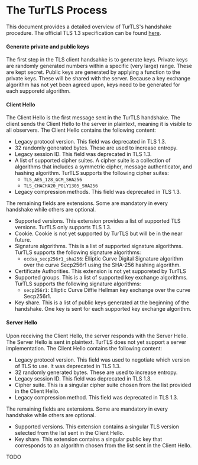 # The TurTLS Process

This document provides a detailed overview of TurTLS's handshake procedure.
The official TLS 1.3 specification can be found [here](https://datatracker.ietf.org/doc/html/rfc8446).

#### Generate private and public keys
The first step in the TLS client handsahke is to generate keys.
Private keys are randomly generated numbers within a specific (very large) range. These are kept secret.
Public keys are generated by applying a function to the private keys. These will be shared with the server.
Because a key exchange algorithm has not yet been agreed upon, keys need to be generated for each supporetd algorithm.

#### Client Hello
The Client Hello is the first message sent in the TurTLS handshake. The client sends the Client Hello to the server in plaintext, meaning it is visible to all observers.
The Client Hello contains the following content:
- Legacy protocol version. This field was deprecated in TLS 1.3.
- 32 randomly generated bytes. These are used to increase entropy.
- Legacy session ID. This field was deprecated in TLS 1.3.
- A list of supported cipher suites. A cipher suite is a collection of algorithms that includes a symmetric cipher, message authenticator, and hashing algorithm. TurTLS supports the following cipher suites:
    - `TLS_AES_128_GCM_SHA256`
    - `TLS_CHACHA20_POLY1305_SHA256`
- Legacy compression methods. This field was deprecated in TLS 1.3.

The remaining fields are extensions. Some are mandatory in every handshake while others are optional.

- Supported versions. This extension provides a list of supported TLS versions. TurTLS only supports TLS 1.3.
- Cookie. Cookie is not yet supported by TurTLS but will be in the near future.
- Signature algorithms. This is a list of supported signature algorithms. TurTLS supports the following signature algorithms:
    - `ecdsa_secp256r1_sha256`: Elliptic Curve Digital Signature algorithm over the curve Secp256r1 using the SHA-256 hashing algorithm.
- Certificate Authorities. This extension is not yet supporeted by TurTLS
- Supported groups. This is a list of supported key exchange algorithms. TurTLS supports the following signature algorithms:
    - `secp256r1`: Elliptic Curve Diffie Hellman key exchange over the curve Secp256r1.
- Key share. This is a list of public keys generated at the beginning of the handshake. One key is sent for each supported key exchange algorithm.

#### Server Hello
Upon receiving the Client Hello, the server responds with the Server Hello. The Server Hello is sent in plaintext. TurTLS does not yet support a server implementation.
The Client Hello contains the following content:
- Legacy protocol version. This field was used to negotiate which version of TLS to use. It was deprecated in TLS 1.3.
- 32 randomly generated bytes. These are used to increase entropy.
- Legacy session ID. This field was deprecated in TLS 1.3.
- Cipher suite. This is a singular cipher suite chosen from the list provided in the Client Hello.
- Legacy compression method. This field was deprecated in TLS 1.3.

The remaining fields are extensions. Some are mandatory in every handshake while others are optional.

- Supported versions. This extension contains a singular TLS version selected from the list sent in the Client Hello.
- Key share. This extension contains a singular public key that corresponds to an algorithm chosen from the list sent in the Client Hello.

TODO

